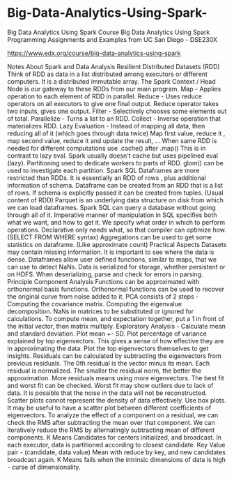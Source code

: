 # Big-Data-Analytics-Using-Spark-
Big Data Analytics Using Spark Course
Big Data Analytics Using Spark
Programming Assignments and Examples from UC San Diego - DSE230X

https://www.edx.org/course/big-data-analytics-using-spark

Notes About Spark and Data Analysis
Resilient Distributed Datasets (RDD)
Think of RDD as data in a list distributed among executors or different computers.
It is a distributed immutable array.
The Spark Context / Head Node is our gateway to these RDDs from our main program.
Map - Applies operation to each element of RDD in parallel.
Reduce - Uses reduce operators on all executors to give one final output.
Reduce operator takes two inputs, gives one output.
Filter - Selectively chooses some elements out of total.
Parallelize - Turns a list to an RDD.
Collect - Inverse operation that materializes RDD.
Lazy Evaluation - Instead of mapping all data, then reducing all of it (which goes through data twice)
Map first value, reduce it , map second value, reduce it and update the result, ...
When same RDD is needed for different computations use .cache() after .map()
This is in contrast to lazy eval. Spark usually doesn't cache but uses pipelined eval (lazy).
Partitioning used to dedicate workers to parts of RDD.
glom() can be used to investigate each partition.
Spark SQL
Dataframes are more restricted than RDDs.
It is essentially an RDD of rows , plus additional information of schema.
Dataframe can be created from an RDD that is a list of rows.
If schema is explicitly passed it can be created from tuples. (Usual content of RDD)
Parquet is an underlying data structure on disk from which we can load dataframes.
Spark SQL can query a database without going through all of it.
Imperative manner of manipulation in SQL specifies both what we want, and how to get it. We specify what order in which to perform operations.
Declarative only needs what, so that compiler can optimize how. (SELECT FROM WHERE syntax)
Aggregations can be used to get some statistics on dataframe. (Like approximate count)
Practical Aspects
Datasets may contain missing information. It is important to see where the data is dense.
Dataframes allow user defined functions, similar to maps, that we can use to detect NaNs.
Data is serialized for storage, whether persistent or on HDFS.
When deserializing, parse and check for errors in parsing.
Principle Component Analysis
Functions can be approximated with orthonormal basis functions.
Orthonormal functions can be used to recover the original curve from noise added to it.
PCA consists of 2 steps -
Computing the covariance matrix.
Computing the eigenvalue decomposition.
NaNs in matrices to be substituted or ignored for calculations.
To compute mean, and expectation together, put a 1 in front of the initial vector, then matrix multiply.
Exploratory Analysis -
Calculate mean and standard deviation. Plot mean +- SD.
Plot percentage of variance explained by top eigenvectors. This gives a sense of how effective they are in approximating the data.
Plot the top eigenvectors themselves to get insights.
Residuals can be calculated by subtracting the eigenvectors from previous residuals. The 0th residual is the vector minus its mean.
Each residual is normalized. The smaller the residual norm, the better the approximation.
More residuals means using more eigenvectors. The best fit and worst fit can be checked. Worst fit may show outliers due to lack of data.
It is possible that the noise in the data will not be reconstructed.
Scatter plots cannot represent the density of data effectively. Use box plots.
It may be useful to have a scatter plot between different coefficients of eigenvectors.
To analyze the effect of a component on a residual, we can check the RMS after subtracting the mean over that component.
We can iteratively reduce the RMS by alternatingly subtracting mean of different components.
K Means
Candidates for centers initialized, and broadcast.
In each executor, data is partitioned according to closest candidate. Key Value pair - (candidate, data value)
Mean with reduce by key, and new candidates broadcast again.
K Means fails when the intrinsic dimensions of data is high - curse of dimensionality.
